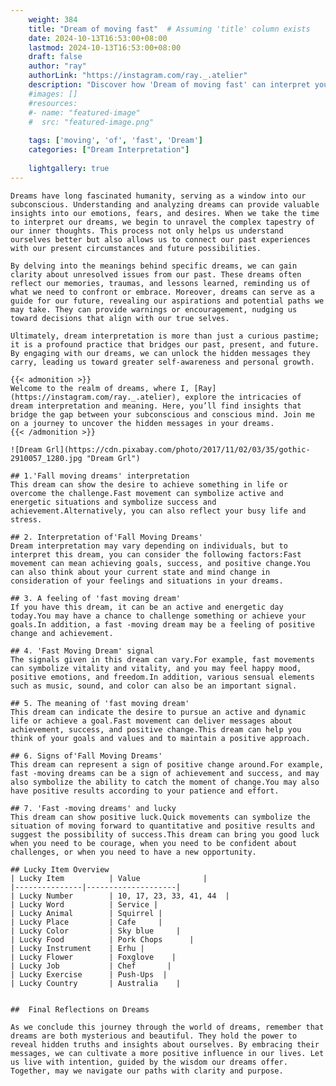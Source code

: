 ```yaml
---
    weight: 384
    title: "Dream of moving fast"  # Assuming 'title' column exists
    date: 2024-10-13T16:53:00+08:00
    lastmod: 2024-10-13T16:53:00+08:00
    draft: false
    author: "ray"
    authorLink: "https://instagram.com/ray._.atelier"
    description: "Discover how 'Dream of moving fast' can interpret your future and uncover its significant meanings in your life."
    #images: []
    #resources:
    #- name: "featured-image"
    #  src: "featured-image.png"
    
    tags: ['moving', 'of', 'fast', 'Dream']
    categories: ["Dream Interpretation"]
    
    lightgallery: true
---
```

    
    Dreams have long fascinated humanity, serving as a window into our subconscious. Understanding and analyzing dreams can provide valuable insights into our emotions, fears, and desires. When we take the time to interpret our dreams, we begin to unravel the complex tapestry of our inner thoughts. This process not only helps us understand ourselves better but also allows us to connect our past experiences with our present circumstances and future possibilities.
    
    By delving into the meanings behind specific dreams, we can gain clarity about unresolved issues from our past. These dreams often reflect our memories, traumas, and lessons learned, reminding us of what we need to confront or embrace. Moreover, dreams can serve as a guide for our future, revealing our aspirations and potential paths we may take. They can provide warnings or encouragement, nudging us toward decisions that align with our true selves.
    
    Ultimately, dream interpretation is more than just a curious pastime; it is a profound practice that bridges our past, present, and future. By engaging with our dreams, we can unlock the hidden messages they carry, leading us toward greater self-awareness and personal growth.
    
    {{< admonition >}}
    Welcome to the realm of dreams, where I, [Ray](https://instagram.com/ray._.atelier), explore the intricacies of dream interpretation and meaning. Here, you’ll find insights that bridge the gap between your subconscious and conscious mind. Join me on a journey to uncover the hidden messages in your dreams.
    {{< /admonition >}}
    
    ![Dream Grl](https://cdn.pixabay.com/photo/2017/11/02/03/35/gothic-2910057_1280.jpg "Dream Grl")
    
    ## 1.'Fall moving dreams' interpretation
    This dream can show the desire to achieve something in life or overcome the challenge.Fast movement can symbolize active and energetic situations and symbolize success and achievement.Alternatively, you can also reflect your busy life and stress.
    
    ## 2. Interpretation of'Fall Moving Dreams'
    Dream interpretation may vary depending on individuals, but to interpret this dream, you can consider the following factors:Fast movement can mean achieving goals, success, and positive change.You can also think about your current state and mind change in consideration of your feelings and situations in your dreams.
    
    ## 3. A feeling of 'fast moving dream'
    If you have this dream, it can be an active and energetic day today.You may have a chance to challenge something or achieve your goals.In addition, a fast -moving dream may be a feeling of positive change and achievement.
    
    ## 4. 'Fast Moving Dream' signal
    The signals given in this dream can vary.For example, fast movements can symbolize vitality and vitality, and you may feel happy mood, positive emotions, and freedom.In addition, various sensual elements such as music, sound, and color can also be an important signal.
    
    ## 5. The meaning of 'fast moving dream'
    This dream can indicate the desire to pursue an active and dynamic life or achieve a goal.Fast movement can deliver messages about achievement, success, and positive change.This dream can help you think of your goals and values and to maintain a positive approach.
    
    ## 6. Signs of'Fall Moving Dreams'
    This dream can represent a sign of positive change around.For example, fast -moving dreams can be a sign of achievement and success, and may also symbolize the ability to catch the moment of change.You may also have positive results according to your patience and effort.
    
    ## 7. 'Fast -moving dreams' and lucky
    This dream can show positive luck.Quick movements can symbolize the situation of moving forward to quantitative and positive results and suggest the possibility of success.This dream can bring you good luck when you need to be courage, when you need to be confident about challenges, or when you need to have a new opportunity.
    
    ## Lucky Item Overview
    | Lucky Item          | Value              |
    |---------------|--------------------|
    | Lucky Number        | 10, 17, 23, 33, 41, 44  |
    | Lucky Word          | Service |
    | Lucky Animal        | Squirrel |
    | Lucky Place         | Cafe     |
    | Lucky Color         | Sky blue     |
    | Lucky Food          | Pork Chops      |
    | Lucky Instrument    | Erhu |
    | Lucky Flower        | Foxglove    |
    | Lucky Job           | Chef       |
    | Lucky Exercise      | Push-Ups  |
    | Lucky Country       | Australia    |
    
    
    ##  Final Reflections on Dreams
    
    As we conclude this journey through the world of dreams, remember that dreams are both mysterious and beautiful. They hold the power to reveal hidden truths and insights about ourselves. By embracing their messages, we can cultivate a more positive influence in our lives. Let us live with intention, guided by the wisdom our dreams offer. Together, may we navigate our paths with clarity and purpose.
    